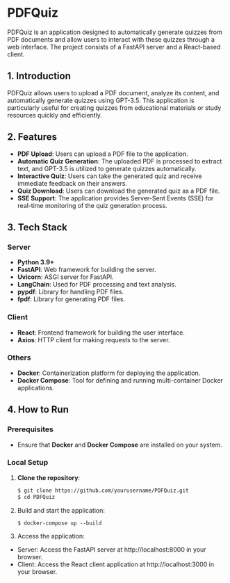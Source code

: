 # PDFQuiz

PDFQuiz is an application designed to automatically generate quizzes from PDF documents and allow users to interact with these quizzes through a web interface. The project consists of a FastAPI server and a React-based client.

## 1. Introduction

PDFQuiz allows users to upload a PDF document, analyze its content, and automatically generate quizzes using GPT-3.5. This application is particularly useful for creating quizzes from educational materials or study resources quickly and efficiently.

## 2. Features

- **PDF Upload**: Users can upload a PDF file to the application.
- **Automatic Quiz Generation**: The uploaded PDF is processed to extract text, and GPT-3.5 is utilized to generate quizzes automatically.
- **Interactive Quiz**: Users can take the generated quiz and receive immediate feedback on their answers.
- **Quiz Download**: Users can download the generated quiz as a PDF file.
- **SSE Support**: The application provides Server-Sent Events (SSE) for real-time monitoring of the quiz generation process.

## 3. Tech Stack

### Server
- **Python 3.9+**
- **FastAPI**: Web framework for building the server.
- **Uvicorn**: ASGI server for FastAPI.
- **LangChain**: Used for PDF processing and text analysis.
- **pypdf**: Library for handling PDF files.
- **fpdf**: Library for generating PDF files.

### Client
- **React**: Frontend framework for building the user interface.
- **Axios**: HTTP client for making requests to the server.

### Others
- **Docker**: Containerization platform for deploying the application.
- **Docker Compose**: Tool for defining and running multi-container Docker applications.

## 4. How to Run

### Prerequisites

- Ensure that **Docker** and **Docker Compose** are installed on your system.

### Local Setup

1. **Clone the repository**:

   ```bash
   $ git clone https://github.com/yourusername/PDFQuiz.git
   $ cd PDFQuiz
   ```

2. Build and start the application:

   ```
   $ docker-compose up --build
   ```

3. Access the application:

- Server: Access the FastAPI server at http://localhost:8000 in your browser.
- Client: Access the React client application at http://localhost:3000 in your browser.